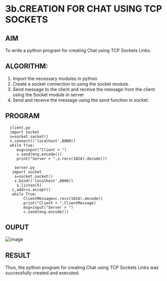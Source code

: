 # 3b.CREATION FOR CHAT USING TCP SOCKETS
## AIM
To write a python program for creating Chat using TCP Sockets Links.
## ALGORITHM:
1. Import the necessary modules in python
2. Create a socket connection to using the socket module.
3. Send message to the client and receive the message from the client using the Socket module in
 server
4. Send and receive the message using the send function in socket.
## PROGRAM
      client.py
      import socket 
      s=socket.socket() 
      s.connect(('localhost',8000)) 
      while True: 
         msg=input("Client > ") 
         s.send(msg.encode()) 
         print("Server > ",s.recv(1024).decode())

        server.py
       import socket 
        s=socket.socket() 
        s.bind(('localhost',8000)) 
         s.listen(5) 
       c,addr=s.accept() 
       while True: 
            ClientMessage=c.recv(1024).decode() 
            print("Client > ",ClientMessage) 
            msg=input("Server > ") 
            c.send(msg.encode())
## OUPUT
![image](https://github.com/user-attachments/assets/760eb306-0276-4f9d-a374-c4b1ec4d27f1)

## RESULT
Thus, the python program for creating Chat using TCP Sockets Links was successfully 
created and executed.
